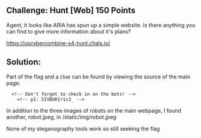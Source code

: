 ## Challenge:  Hunt [Web] 150 Points

Agent, it looks like ARIA has spun up a simple website.  Is there anything you can find to give more information about it's plans?

https://uscybercombine-s4-hunt.chals.io/

## Solution:

Part of the flag and a clue can be found by viewing the source of the main page:

```
  <!-- Don't forget to check in on the bots! -->
    <!-- p1: SIVBGR{r1s3_ -->
```

In addition to the three images of robots on the main webpage, I found another, robot.jpeg, in /static/img/robot.jpeg

None of my steganography tools work so still seeking the flag
